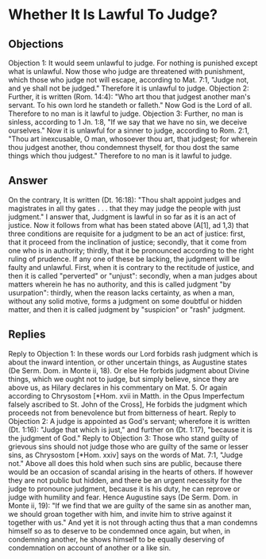 # Whether It Is Lawful To Judge?
## Objections
Objection 1: It would seem unlawful to judge. For nothing is punished except what is unlawful. Now those who judge are threatened with punishment, which those who judge not will escape, according to Mat. 7:1, "Judge not, and ye shall not be judged." Therefore it is unlawful to judge.
Objection 2: Further, it is written (Rom. 14:4): "Who art thou that judgest another man's servant. To his own lord he standeth or falleth." Now God is the Lord of all. Therefore to no man is it lawful to judge.
Objection 3: Further, no man is sinless, according to 1 Jn. 1:8, "If we say that we have no sin, we deceive ourselves." Now it is unlawful for a sinner to judge, according to Rom. 2:1, "Thou art inexcusable, O man, whosoever thou art, that judgest; for wherein thou judgest another, thou condemnest thyself, for thou dost the same things which thou judgest." Therefore to no man is it lawful to judge.
## Answer
On the contrary, It is written (Dt. 16:18): "Thou shalt appoint judges and magistrates in all thy gates . . . that they may judge the people with just judgment."
I answer that, Judgment is lawful in so far as it is an act of justice. Now it follows from what has been stated above (A[1], ad 1,3) that three conditions are requisite for a judgment to be an act of justice: first, that it proceed from the inclination of justice; secondly, that it come from one who is in authority; thirdly, that it be pronounced according to the right ruling of prudence. If any one of these be lacking, the judgment will be faulty and unlawful. First, when it is contrary to the rectitude of justice, and then it is called "perverted" or "unjust": secondly, when a man judges about matters wherein he has no authority, and this is called judgment "by usurpation": thirdly, when the reason lacks certainty, as when a man, without any solid motive, forms a judgment on some doubtful or hidden matter, and then it is called judgment by "suspicion" or "rash" judgment.
## Replies
Reply to Objection 1: In these words our Lord forbids rash judgment which is about the inward intention, or other uncertain things, as Augustine states (De Serm. Dom. in Monte ii, 18). Or else He forbids judgment about Divine things, which we ought not to judge, but simply believe, since they are above us, as Hilary declares in his commentary on Mat. 5. Or again according to Chrysostom [*Hom. xvii in Matth. in the Opus Imperfectum falsely ascribed to St. John of the Cross], He forbids the judgment which proceeds not from benevolence but from bitterness of heart.
Reply to Objection 2: A judge is appointed as God's servant; wherefore it is written (Dt. 1:16): "Judge that which is just," and further on (Dt. 1:17), "because it is the judgment of God."
Reply to Objection 3: Those who stand guilty of grievous sins should not judge those who are guilty of the same or lesser sins, as Chrysostom [*Hom. xxiv] says on the words of Mat. 7:1, "Judge not." Above all does this hold when such sins are public, because there would be an occasion of scandal arising in the hearts of others. If however they are not public but hidden, and there be an urgent necessity for the judge to pronounce judgment, because it is his duty, he can reprove or judge with humility and fear. Hence Augustine says (De Serm. Dom. in Monte ii, 19): "If we find that we are guilty of the same sin as another man, we should groan together with him, and invite him to strive against it together with us." And yet it is not through acting thus that a man condemns himself so as to deserve to be condemned once again, but when, in condemning another, he shows himself to be equally deserving of condemnation on account of another or a like sin.